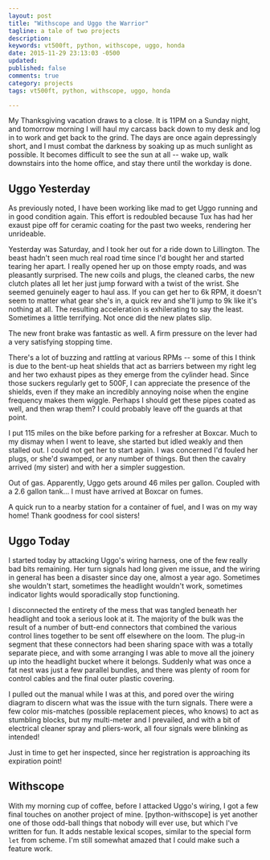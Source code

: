 ```yaml
---
layout: post
title: "Withscope and Uggo the Warrior"
tagline: a tale of two projects
description:
keywords: vt500ft, python, withscope, uggo, honda
date: 2015-11-29 23:13:03 -0500
updated:
published: false
comments: true
category: projects
tags: vt500ft, python, withscope, uggo, honda

---
```


My Thanksgiving vacation draws to a close. It is 11PM on a Sunday
night, and tomorrow morning I will haul my carcass back down to my
desk and log in to work and get back to the grind. The days are once
again depressingly short, and I must combat the darkness by soaking up
as much sunlight as possible. It becomes difficult to see the sun at
all -- wake up, walk downstairs into the home office, and stay there
until the workday is done.

<!-- more -->

## Uggo Yesterday

As previously noted, I have been working like mad to get Uggo running
and in good condition again. This effort is redoubled because Tux has
had her exaust pipe off for ceramic coating for the past two weeks,
rendering her unrideable.

Yesterday was Saturday, and I took her out for a ride down to
Lillington. The beast hadn't seen much real road time since I'd bought
her and started tearing her apart. I really opened her up on those
empty roads, and was pleasantly surprised. The new coils and plugs,
the cleaned carbs, the new clutch plates all let her just jump forward
with a twist of the wrist. She seemed genuinely eager to haul ass. If
you can get her to 6k RPM, it doesn't seem to matter what gear she's
in, a quick rev and she'll jump to 9k like it's nothing at all. The
resulting acceleration is exhilerating to say the least. Sometimes a
little terrifying. Not once did the new plates slip.

The new front brake was fantastic as well. A firm pressure on the
lever had a very satisfying stopping time.

There's a lot of buzzing and rattling at various RPMs -- some of this
I think is due to the bent-up heat shields that act as barriers
between my right leg and her two exhaust pipes as they emerge from the
cylinder head. Since those suckers regularly get to 500F, I can
appreciate the presence of the shields, even if they make an
incredibly annoying noise when the engine frequency makes them
wiggle. Perhaps I should get these pipes coated as well, and then wrap
them? I could probably leave off the guards at that point.

I put 115 miles on the bike before parking for a refresher at
Boxcar. Much to my dismay when I went to leave, she started but idled
weakly and then stalled out. I could not get her to start again. I was
concerned I'd fouled her plugs, or she'd swamped, or any number of
things. But then the cavalry arrived (my sister) and with her a simpler
suggestion.

Out of gas. Apparently, Uggo gets around 46 miles per gallon. Coupled with
a 2.6 gallon tank... I must have arrived at Boxcar on fumes.

A quick run to a nearby station for a container of fuel, and I was on
my way home! Thank goodness for cool sisters!

## Uggo Today

I started today by attacking Uggo's wiring harness, one of the few
really bad bits remaining. Her turn signals had long given me issue,
and the wiring in general has been a disaster since day one, almost a
year ago. Sometimes she wouldn't start, sometimes the headlight
wouldn't work, sometimes indicator lights would sporadically stop
functioning.

I disconnected the entirety of the mess that was tangled beneath her
headlight and took a serious look at it. The majority of the bulk was
the result of a number of butt-end connectors that combined the
various control lines together to be sent off elsewhere on the
loom. The plug-in segment that these connectors had been sharing space
with was a totally separate piece, and with some arranging I was able
to move all the joinery up into the headlight bucket where it belongs.
Suddenly what was once a fat nest was just a few parallel bundles, and
there was plenty of room for control cables and the final outer
plastic covering.

I pulled out the manual while I was at this, and pored over the wiring
diagram to discern what was the issue with the turn signals. There
were a few color mis-matches (possible replacement pieces, who knows)
to act as stumbling blocks, but my multi-meter and I prevailed, and
with a bit of electrical cleaner spray and pliers-work, all four
signals were blinking as intended!

Just in time to get her inspected, since her registration is
approaching its expiration point!

## Withscope

With my morning cup of coffee, before I attacked Uggo's wiring, I got
a few final touches on another project of mine. [python-withscope] is
yet another one of those odd-ball things that nobody will ever use,
but which I've written for fun. It adds nestable lexical scopes,
similar to the special form `let` from scheme. I'm still somewhat
amazed that I could make such a feature work.
